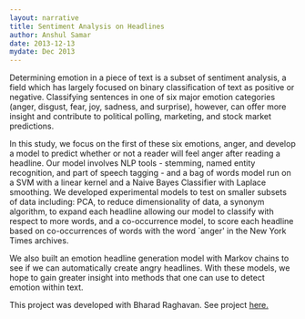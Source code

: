 ```yaml
---
layout: narrative
title: Sentiment Analysis on Headlines
author: Anshul Samar
date: 2013-12-13
mydate: Dec 2013
---
```


Determining emotion in a piece of text is a subset of sentiment
analysis, a field which has largely
focused on binary classification of text as positive or
negative. Classifying sentences in one of six major emotion categories
(anger, disgust, fear, joy, sadness, and surprise), however, can
offer more insight and contribute to political polling, marketing, and stock
market predictions.

In this study, we focus on the first of these six
emotions, anger, and develop a model to predict whether or not a
reader will feel anger after reading a headline. Our model involves
NLP tools - stemming, named entity recognition, and part of speech
tagging - and a bag of words model run on a SVM with a linear kernel
and a Naive Bayes Classifier with Laplace smoothing. We developed
experimental models to test on smaller subsets of data including: PCA,
to reduce dimensionality of data, a synonym algorithm, to expand each
headline allowing our model to classify with respect to more words,
and a co-occurrence model, to score each headline based on
co-occurrences of words with the word `anger' in the New York Times
archives.

We also built an emotion headline generation model with
Markov chains to see if we can automatically create angry
headlines. With these models, we hope to gain greater insight into
methods that one can use to detect emotion within text.

This project was developed with Bharad Raghavan. See project <a
href="https://github.com/anshulsamar/Pathos">here.</a>

